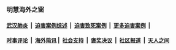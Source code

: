 
### 明慧海外之窗

####  [武汉肺炎](indexes/365.md?t=06251401) &nbsp;|&nbsp;  [迫害案例综述](indexes/328.md?t=06251401) &nbsp;|&nbsp; [迫害致死案例](indexes/277.md?t=06251401)  &nbsp;|&nbsp; [更多迫害案例](indexes/81.md?t=06251401)  &nbsp;|&nbsp; 
####  [时事评论](indexes/19.md?t=06251401) &nbsp;|&nbsp; [海外简讯](indexes/245.md?t=06251401)&nbsp;|&nbsp;  [社会支持](indexes/140.md?t=06251401) &nbsp;|&nbsp; [褒奖决议](indexes/282.md?t=06251401) &nbsp;|&nbsp; [社区报道](indexes/91.md?t=06251401)  &nbsp;|&nbsp; [天人之间](indexes/78.md?t=06251401) 

